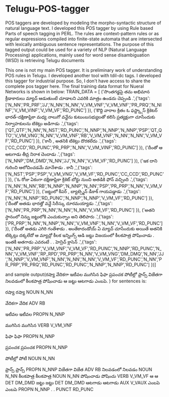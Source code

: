 # Telugu-POS-tagger
POS taggers are developed by modeling the morpho-syntactic structure of natural language text. I developed this POS tagger by using Rule based Parts of speech tagging in PERL. The rules are context-pattern rules or as regular expressions compiled into finite-state automata that are intersected with lexically ambiguous sentence representations. The purpose of this tagged output could be used for a variety of NLP (Natural Language Processing) applications, mainly used for word sense disambiguation (WSD) is retrieving Telugu documents

This one is not my main POS tagger. It is preliminary work of understanding POS rules in Telugu. I developed another tool with tdil-dc tags. I developed this tagger for industrial purpose. So, I don't have access to share the complete pos tagger here.
The final training data format for Nueral Networks is shown in below:
TRAIN_DATA = [ ('సొంతగడ్డపై తమ అభిమాన క్రీడాకారులు మ్యాచ్ ఆడుతుంటే చూడాలని ఎవరికి మాత్రం ఉండదు చెప్పండి .',{'tags': ['N_NN','PR_PRF','JJ','N_NN','N_NN','V_VM_VNF','V_VM_VNF','PR_PRQ','N_NINF','V_VM_VINF','V_VM_VF','RD_PUNC'] }),
('కొద్ది వారాల క్రితం ఓ ఫస్ట్క్లాస్ క్రికెటర్ భారత్-దక్షిణాఫ్రికా మధ్య నాలుగో వన్డేను కుటుంబసభ్యులతో కలిసి ప్రత్యక్షంగా చూసేందుకు నిర్వాహకులను టికెట్లు అడిగాడు .',{'tags': ['QT_QTF','N_NN','N_NST','RD_PUNC','N_NNP','N_NNP','N_NNP','PSP','QT_QTO','V_VM_VNG','N_NN','V_VM_VNF','RB','V_VM_VNF','N_NN','N_NN','V_VM_VF','RD_PUNC'] }),
('కానీ , అతనికి టికెట్లు దొరకలేదు .',{'tags': ['CC_CCD','RD_PUNC','PR_PRP','N_NN','V_VM_VINF','RD_PUNC'] }),
('దీంతో ఆ ఆటగాడు తీవ్ర నిరాశ చెందాడు .',{'tags': ['N_NNP','DM_DMD','N_NN','JJ','N_NN','V_VM_VF','RD_PUNC'] }),
('ఇక దాని గురించి ఆలోచించడమే మానేశాడు . కానీ ,',{'tags': ['N_NST','PSP','PSP','V_VM_VNG','V_VM_VF','RD_PUNC','CC_CCD','RD_PUNC'] }),
('ఓ రోజు ఏకంగా దక్షిణాఫ్రికా క్రికెట్ బోర్డు నుంచి అతడికి ఫోన్ వచ్చింది .',{'tags': ['N_NN','N_NN','RB','N_NNP','N_NNP','N_NN','PSP','PR_PRP','N_NN','V_VM_VF','RD_PUNC'] }),
('జట్టులో కీపర్ , బ్యాట్స్మెన్ డీకాక్ గాయపడ్డాడు .',{'tags': ['N_NN','N_NNP','RD_PUNC','N_NNP','N_NNP','V_VM_VF','RD_PUNC'] }),
('దీంతో అతడు భారత్తో వన్డే సిరీస్కు దూరమయ్యాడు .',{'tags': ['N_NN','PR_PRP','N_NN','N_NN','N_NN','V_VM_VF','RD_PUNC'] }),
('అతని స్థానంలో నిన్ను జట్టులోకి ఎంచుకున్నాం అని తెలిపారు .',{'tags': ['PR_PRP','N_NN','N_NNP','N_NN','V_VM_VNF','N_NN','V_VM_VF','RD_PUNC'] }),
('దీంతో అతడు ఎగిరి గంతేశాడు . అంతేకాదండోయ్ ఏ మ్యాచ్ చూసేందుకు అయితే అతనికి టిక్కెట్లు దక్కలేదో ఆ మ్యాచ్లో కీలక ఇన్నింగ్స్ ఆడి జట్టు విజయంలో కీలకపాత్ర పోషించాడు . ఇంతకీ అతగాడు ఎవరంటే . . హెన్రిచ్ క్లాసెన్ .',{'tags': ['N_NN','PR_PRP','V_VM_VNF','V_VM_VF','RD_PUNC','N_NNP','RD_PUNC','N_NN','V_VM_VNF','RP_RPD','PR_PRP','N_NN','V_VM_VNG','DM_DMQ','N_NN','JJ','N_NNP','V_VM_VNF','N_NN','N_NN','N_NN','V_VM_VF','RD_PUNC','N_NN','PR_PRP','PR_PRQ','RD_PUNC','RD_PUNC','N_NNP','N_NNP','RD_PUNC'] })]

and sample output(రష్యా వేదికగా ఇటీవల ముగిసిన ఫిఫా ప్రపంచక పోటీల్లో ఫ్రాన్స్ విజేతగా నిలవడంలో కీలకపాత్ర పోషించాడు ఆ జట్టు ఆటగాడు ఎంబపె. ) for sentences is:

రష్యా రష్యా NOUN N_NN

వేదికగా వేదిక ADV RB

ఇటీవల ఇటీవల PROPN N_NNP

ముగిసిన ముగిసిన VERB V_VM_VNF

ఫిఫా ఫిఫా PROPN N_NNP

ప్రపంచక ప్రపంచక PROPN N_NNP

పోటీల్లో పోటీ NOUN N_NN

ఫ్రాన్స్ ఫ్రాన్స్ PROPN N_NNP
విజేతగా విజేత ADV RB
నిలవడంలో నిలవడం NOUN N_NN
కీలకపాత్ర కీలకపాత్ర NOUN N_NN
పోషించాడు పోషించు VERB V_VM_VF
ఆ ఆ DET DM_DMD
జట్టు జట్టు DET DM_DMD
ఆటగాడు ఆటగాడు AUX V_VAUX
ఎంబపె ఎంబపె PROPN N_NNP
. . PUNCT RD_PUNC

